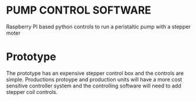 #   PUMP CONTROL SOFTWARE

Raspberry PI based python controls to run a peristaltic pump with a stepper moter

#  Prototype

The prototype has an expensive stepper control box and the controls are simple. 
Productions protoype and production units will have a more cost sensitive controller system
and the controlling software will need to add stepper coil controls. 

